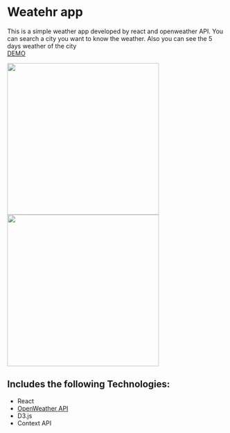 # Weatehr app

This is a simple weather app developed by react and openweather API.
You can search a city you want to know the weather. Also you can see the 5 days weather of the city<br/>
[DEMO](https://arisa-hirata.github.io/weather-app/)<br />
<div style={{display: flex, align-items: flex-start}}>
<img src="https://user-images.githubusercontent.com/32582917/107596612-20f00280-6bcd-11eb-89bd-10bb0c7fd4d1.gif" width="350" />
<img src="https://user-images.githubusercontent.com/32582917/107596944-1c781980-6bce-11eb-8b77-9b5a402839a4.gif"  width="350" />
</div>  


## Includes the following Technologies:

- React
- [OpenWeather API](https://openweathermap.org/)
- D3.js
- Context API
